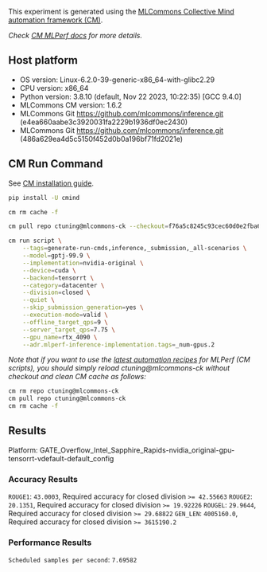 This experiment is generated using the [MLCommons Collective Mind automation framework (CM)](https://github.com/mlcommons/ck).

*Check [CM MLPerf docs](https://github.com/mlcommons/ck/tree/master/docs/mlperf) for more details.*

## Host platform

* OS version: Linux-6.2.0-39-generic-x86_64-with-glibc2.29
* CPU version: x86_64
* Python version: 3.8.10 (default, Nov 22 2023, 10:22:35) 
[GCC 9.4.0]
* MLCommons CM version: 1.6.2
* MLCommons Git https://github.com/mlcommons/inference.git (e4ea660aabe3c3920031fa2229b1936df0ec2430)
* MLCommons Git https://github.com/mlcommons/inference.git (486a629ea4d5c5150f452d0b0a196bf71fd2021e)


## CM Run Command

See [CM installation guide](https://github.com/mlcommons/ck/blob/master/docs/installation.md).

```bash
pip install -U cmind

cm rm cache -f

cm pull repo ctuning@mlcommons-ck --checkout=f76a5c8245c93cec60d0e2fba674f9202d803b6c

cm run script \
	--tags=generate-run-cmds,inference,_submission,_all-scenarios \
	--model=gptj-99.9 \
	--implementation=nvidia-original \
	--device=cuda \
	--backend=tensorrt \
	--category=datacenter \
	--division=closed \
	--quiet \
	--skip_submission_generation=yes \
	--execution-mode=valid \
	--offline_target_qps=9 \
	--server_target_qps=7.75 \
	--gpu_name=rtx_4090 \
	--adr.mlperf-inference-implementation.tags=_num-gpus.2
```
*Note that if you want to use the [latest automation recipes](https://access.cknowledge.org/playground/?action=scripts) for MLPerf (CM scripts),
 you should simply reload ctuning@mlcommons-ck without checkout and clean CM cache as follows:*

```bash
cm rm repo ctuning@mlcommons-ck
cm pull repo ctuning@mlcommons-ck
cm rm cache -f

```

## Results

Platform: GATE_Overflow_Intel_Sapphire_Rapids-nvidia_original-gpu-tensorrt-vdefault-default_config

### Accuracy Results 
`ROUGE1`: `43.0003`, Required accuracy for closed division `>= 42.55663`
`ROUGE2`: `20.1351`, Required accuracy for closed division `>= 19.92226`
`ROUGEL`: `29.9644`, Required accuracy for closed division `>= 29.68822`
`GEN_LEN`: `4005160.0`, Required accuracy for closed division `>= 3615190.2`

### Performance Results 
`Scheduled samples per second`: `7.69582`
